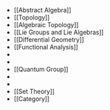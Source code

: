 - [[Abstract Algebra]]
- [[Topology]]
- [[Algebraic Topology]]
- [[Lie Groups and Lie Algebras]]
- [[Differential Geometry]]
- [[Functional Analysis]]
-
-
- [[Quantum Group]]
-
-
- [[Set Theory]]
- [[Category]]